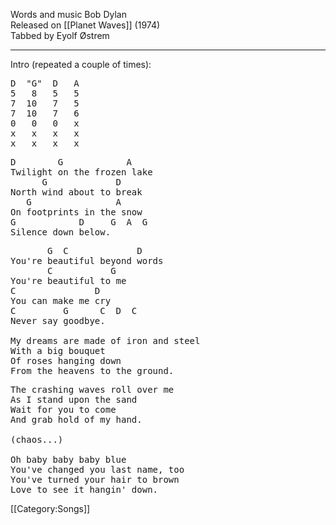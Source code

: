 Words and music Bob Dylan<br>
Released on [[Planet Waves]] (1974)<br>
Tabbed by Eyolf Østrem

----
Intro (repeated a couple of times):

<pre class="chords">
D  "G"  D   A
5   8   5   5
7  10   7   5
7  10   7   6
0   0   0   x
x   x   x   x
x   x   x   x
</pre>

<pre class="verse">
D        G            A
Twilight on the frozen lake
      G             D
North wind about to break
   G                A
On footprints in the snow
G            D     G  A  G
Silence down below.
</pre>

<pre class="refrain">
       G  C             D
You're beautiful beyond words
       C           G
You're beautiful to me
C               D
You can make me cry
C         G      C  D  C
Never say goodbye.

My dreams are made of iron and steel
With a big bouquet
Of roses hanging down
From the heavens to the ground.
</pre>

<pre class="verse">
The crashing waves roll over me
As I stand upon the sand
Wait for you to come
And grab hold of my hand.

(chaos...)

Oh baby baby baby blue
You've changed you last name, too
You've turned your hair to brown
Love to see it hangin' down.
</pre>

[[Category:Songs]]